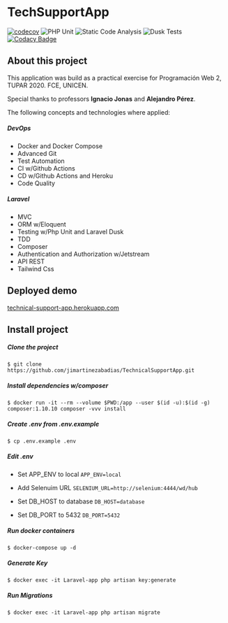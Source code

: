 # TechSupportApp
[![codecov](https://codecov.io/gh/jimartinezabadias/TechnicalSupportApp/branch/master/graph/badge.svg)](https://codecov.io/gh/jimartinezabadias/TechnicalSupportApp)
![PHP Unit](https://github.com/jimartinezabadias/TechnicalSupportApp/workflows/Laravel/badge.svg)
![Static Code Analysis](https://github.com/jimartinezabadias/TechnicalSupportApp/workflows/Static%20Code%20Analysis/badge.svg)
![Dusk Tests](https://github.com/jimartinezabadias/TechnicalSupportApp/workflows/Dusk%20Tests/badge.svg)
[![Codacy Badge](https://app.codacy.com/project/badge/Grade/0888955c12db43a1b52963ba39df7dba)](https://www.codacy.com/gh/jimartinezabadias/TechnicalSupportApp/dashboard?utm_source=github.com&amp;utm_medium=referral&amp;utm_content=jimartinezabadias/TechnicalSupportApp&amp;utm_campaign=Badge_Grade)

## About this project
This application was build as a practical exercise for Programación Web 2, TUPAR 2020. FCE, UNICEN.

Special thanks to professors **Ignacio Jonas** and **Alejandro Pérez**.



The following concepts and technologies where applied:

##### DevOps


* Docker and Docker Compose
* Advanced Git
* Test Automation 
* CI w/Github Actions
* CD w/Github Actions and Heroku
* Code Quality


##### Laravel 


* MVC
* ORM w/Eloquent
* Testing w/Php Unit and Laravel Dusk
* TDD
* Composer
* Authentication and Authorization w/Jetstream
* API REST
* Tailwind Css


## Deployed demo
<a href="https://technical-support-app.herokuapp.com/">technical-support-app.herokuapp.com</a>


## Install project

##### Clone the project

`$ git clone https://github.com/jimartinezabadias/TechnicalSupportApp.git`

##### Install dependencies w/composer

`$ docker run -it --rm --volume $PWD:/app --user $(id -u):$(id -g) composer:1.10.10 composer -vvv install`

##### Create .env from .env.example

`$ cp .env.example .env`

##### Edit .env

* Set APP_ENV to local `APP_ENV=local`
    
* Add Selenuim URL `SELENIUM_URL=http://selenium:4444/wd/hub`
    
* Set DB_HOST to database `DB_HOST=database`
    
* Set DB_PORT to 5432 `DB_PORT=5432`

##### Run docker containers

`$ docker-compose up -d`

##### Generate Key

`$ docker exec -it Laravel-app php artisan key:generate`

##### Run Migrations

`$ docker exec -it Laravel-app php artisan migrate`

